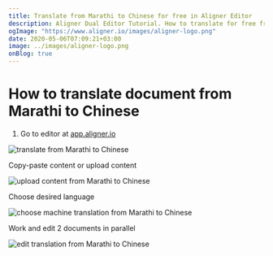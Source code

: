 ```yaml
---
title: Translate from Marathi to Chinese for free in Aligner Editor
description: Aligner Dual Editor Tutorial. How to translate for free from Marathi to Chinese. Aligner is multilingual document management platform. 
ogImage: "https://www.aligner.io/images/aligner-logo.png"
date: 2020-05-06T07:09:21+03:00
image: ../images/aligner-logo.png
onBlog: true
---
```


# How to translate document from Marathi to Chinese

1. Go to editor at [app.aligner.io](https://app.aligner.io "Aligner App web page")

![translate from Marathi to Chinese](../aligner-blank-editor.png "translate from Marathi to Chinese")

Copy-paste content or upload content

![upload content from Marathi to Chinese](../aligner-uploaded-document.png "upload content from Marathi to Chinese")

Choose desired language

![choose machine translation from Marathi to Chinese](../aligner-language-dropdown.png "choose machine translation from Marathi to Chinese")

Work and edit 2 documents in parallel

![edit translation from Marathi to Chinese](../aligner-double-sitded-editor.png "edit translation from Marathi to Chinese")

